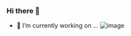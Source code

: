 ### Hi there 👋
- 🔭 I’m currently working on ...
![image](https://user-images.githubusercontent.com/119307197/226108068-193bc4fe-77f6-415e-a7df-6f5e28688b8a.png)


<!--
**Gearx10a/Gearx10a** is a ✨ _special_ ✨ repository because its `README.md` (this file) appears on your GitHub profile.

Here are some ideas to get you started:

- 🔭 I’m currently working on ...
- 🌱 I’m currently learning ...
- 👯 I’m looking to collaborate on ...
- 🤔 I’m looking for help with ...
- 💬 Ask me about ...
- 📫 How to reach me: ...
- 😄 Pronouns: ...
- ⚡ Fun fact: ...
-->
